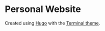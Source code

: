 # Personal Website

Created using [Hugo](http://gohugo.io/) with the [Terminal theme](https://github.com/panr/hugo-theme-terminal).

